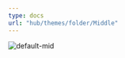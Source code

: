 ```yaml
---
type: docs
url: "hub/themes/folder/Middle"
---
```


![default-mid](/images/themes/themes_middle.jpg)
